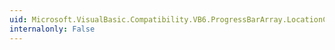 ```yaml
---
uid: Microsoft.VisualBasic.Compatibility.VB6.ProgressBarArray.LocationChanged
internalonly: False
---
```

